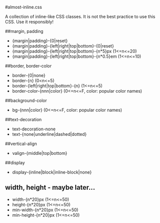 #almost-inline.css

A collection of inline-like CSS classes. It is not the best practice to use this CSS. Use it responsibly!

##margin, padding
- {margin|padding}-{0|reset}
- {margin|padding}-{left|right|top|bottom}-{0|reset}
- {margin|padding}-{left|right|top|bottom}-{n*5}px (1<=n<=20)
- {margin|padding}-{left|right|top|bottom}-{n*0.5}em (1<=n<=10)

##border, border-color
- border-{0|none}
- border-{n} (0<n<=5)
- border-{left|right|top|bottom}-{n} (1<=n<=5)
- border-color-{nnn|color} (0<=n<=F, color: popular color names)

##background-color
- bg-{nnn|color} (0<=n<=F, color: popular color names)

##text-decoration
- text-decoration-none
- text-{none|underline|dashed|dotted}

##vertical-align
- valign-{middle|top|bottom}

##display
- display-{inline|block|inline-block|none}

## width, height - maybe later...
- width-{n*20}px (1<=n<=50)
- height-{n*20}px (1<=n<=50)
- min-width-{n*20}px (1<=n<=50)
- min-height-{n*20}px (1<=n<=50)